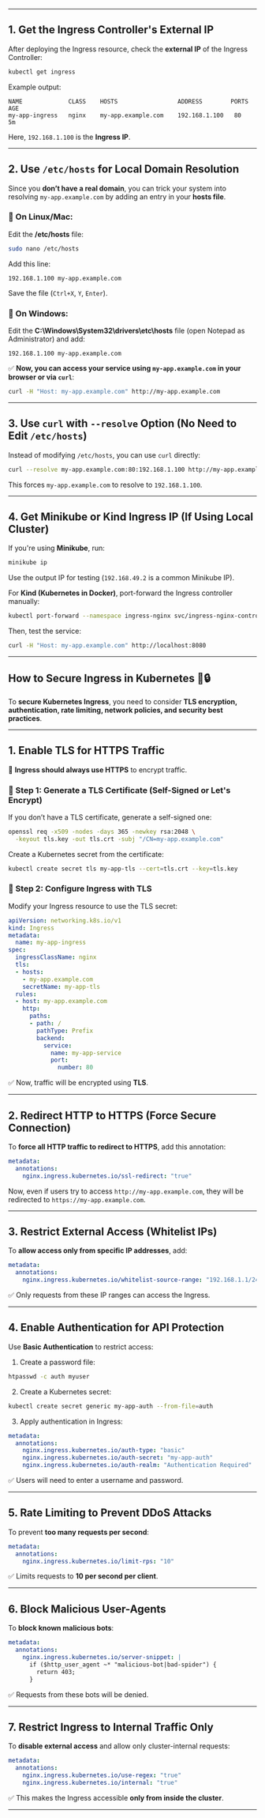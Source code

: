 
---

## **1. Get the Ingress Controller's External IP**
After deploying the Ingress resource, check the **external IP** of the Ingress Controller:

```bash
kubectl get ingress
```

Example output:
```
NAME             CLASS    HOSTS                 ADDRESS        PORTS   AGE
my-app-ingress   nginx    my-app.example.com    192.168.1.100   80      5m
```
Here, `192.168.1.100` is the **Ingress IP**.

---

## **2. Use `/etc/hosts` for Local Domain Resolution**
Since you **don’t have a real domain**, you can trick your system into resolving `my-app.example.com` by adding an entry in your **hosts file**.

### **🔹 On Linux/Mac:**
Edit the **/etc/hosts** file:
```bash
sudo nano /etc/hosts
```
Add this line:
```
192.168.1.100 my-app.example.com
```
Save the file (`Ctrl+X`, `Y`, `Enter`).

### **🔹 On Windows:**
Edit the **C:\Windows\System32\drivers\etc\hosts** file (open Notepad as Administrator) and add:
```
192.168.1.100 my-app.example.com
```

✅ **Now, you can access your service using `my-app.example.com` in your browser or via `curl`**:
```bash
curl -H "Host: my-app.example.com" http://my-app.example.com
```

---

## **3. Use `curl` with `--resolve` Option (No Need to Edit `/etc/hosts`)**
Instead of modifying `/etc/hosts`, you can use `curl` directly:

```bash
curl --resolve my-app.example.com:80:192.168.1.100 http://my-app.example.com
```

This forces `my-app.example.com` to resolve to `192.168.1.100`.

---

## **4. Get Minikube or Kind Ingress IP (If Using Local Cluster)**
If you're using **Minikube**, run:
```bash
minikube ip
```
Use the output IP for testing (`192.168.49.2` is a common Minikube IP).

For **Kind (Kubernetes in Docker)**, port-forward the Ingress controller manually:
```bash
kubectl port-forward --namespace ingress-nginx svc/ingress-nginx-controller 8080:80
```
Then, test the service:
```bash
curl -H "Host: my-app.example.com" http://localhost:8080
```

---

## **How to Secure Ingress in Kubernetes** 🚀🔒  
To **secure Kubernetes Ingress**, you need to consider **TLS encryption, authentication, rate limiting, network policies, and security best practices**.  

---

## **1. Enable TLS for HTTPS Traffic**  
🔹 **Ingress should always use HTTPS** to encrypt traffic.  

### **🔹 Step 1: Generate a TLS Certificate (Self-Signed or Let's Encrypt)**
If you don’t have a TLS certificate, generate a self-signed one:  
```bash
openssl req -x509 -nodes -days 365 -newkey rsa:2048 \
  -keyout tls.key -out tls.crt -subj "/CN=my-app.example.com"
```
Create a Kubernetes secret from the certificate:  
```bash
kubectl create secret tls my-app-tls --cert=tls.crt --key=tls.key
```

### **🔹 Step 2: Configure Ingress with TLS**
Modify your Ingress resource to use the TLS secret:
```yaml
apiVersion: networking.k8s.io/v1
kind: Ingress
metadata:
  name: my-app-ingress
spec:
  ingressClassName: nginx
  tls:
  - hosts:
    - my-app.example.com
    secretName: my-app-tls
  rules:
  - host: my-app.example.com
    http:
      paths:
      - path: /
        pathType: Prefix
        backend:
          service:
            name: my-app-service
            port:
              number: 80
```
✅ Now, traffic will be encrypted using **TLS**.

---

## **2. Redirect HTTP to HTTPS (Force Secure Connection)**  
To **force all HTTP traffic to redirect to HTTPS**, add this annotation:
```yaml
metadata:
  annotations:
    nginx.ingress.kubernetes.io/ssl-redirect: "true"
```
Now, even if users try to access `http://my-app.example.com`, they will be redirected to `https://my-app.example.com`.  

---

## **3. Restrict External Access (Whitelist IPs)**
To **allow access only from specific IP addresses**, add:
```yaml
metadata:
  annotations:
    nginx.ingress.kubernetes.io/whitelist-source-range: "192.168.1.1/24,10.10.10.0/24"
```
✅ Only requests from these IP ranges can access the Ingress.

---

## **4. Enable Authentication for API Protection**
Use **Basic Authentication** to restrict access:  
1. Create a password file:
```bash
htpasswd -c auth myuser
```
2. Create a Kubernetes secret:
```bash
kubectl create secret generic my-app-auth --from-file=auth
```
3. Apply authentication in Ingress:
```yaml
metadata:
  annotations:
    nginx.ingress.kubernetes.io/auth-type: "basic"
    nginx.ingress.kubernetes.io/auth-secret: "my-app-auth"
    nginx.ingress.kubernetes.io/auth-realm: "Authentication Required"
```
✅ Users will need to enter a username and password.

---

## **5. Rate Limiting to Prevent DDoS Attacks**
To prevent **too many requests per second**:
```yaml
metadata:
  annotations:
    nginx.ingress.kubernetes.io/limit-rps: "10"
```
✅ Limits requests to **10 per second per client**.

---

## **6. Block Malicious User-Agents**
To **block known malicious bots**:
```yaml
metadata:
  annotations:
    nginx.ingress.kubernetes.io/server-snippet: |
      if ($http_user_agent ~* "malicious-bot|bad-spider") {
        return 403;
      }
```
✅ Requests from these bots will be denied.

---

## **7. Restrict Ingress to Internal Traffic Only**
To **disable external access** and allow only cluster-internal requests:
```yaml
metadata:
  annotations:
    nginx.ingress.kubernetes.io/use-regex: "true"
    nginx.ingress.kubernetes.io/internal: "true"
```
✅ This makes the Ingress accessible **only from inside the cluster**.

---




